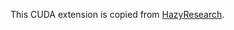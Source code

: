 This CUDA extension is copied from [HazyResearch](https://github.com/HazyResearch/flash-attention/tree/eb33e587e95ec29a13c58f76dadca04b64122784/csrc/layer_norm).
